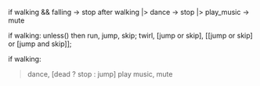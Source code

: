 if walking && falling -> stop
after walking
|> dance -> stop
|> play_music -> mute

if walking:
unless() then run, jump, skip;
twirl, [jump or skip], [[jump or skip] or [jump and skip]];

if walking:
> dance, [dead ? stop : jump]
> play music, mute
